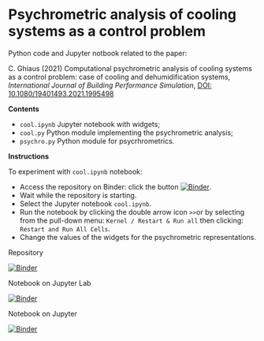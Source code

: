 # Psychrometric analysis of cooling systems as a control problem

Python code and Jupyter notbook related to the paper:

C. Ghiaus (2021) Computational psychrometric analysis of cooling systems as a control problem: case of cooling and dehumidification systems, *International Journal of Building Performance Simulation*, [DOI: 10.1080/19401493.2021.1995498](https://doi.org/10.1080/19401493.2021.1995498)

**Contents**
- `cool.ipynb` Jupyter notebook with widgets;
- `cool.py` Python module implementing the psychrometric analysis;
- `psychro.py` Python module for psycrhrometrics.

**Instructions**

To experiment with `cool.ipynb` notebook:
- Access the repository on Binder: click the button [![Binder](https://mybinder.org/badge_logo.svg)](https://mybinder.org/v2/gh/cghiaus/PsychroAn_cool/HEAD).
- Wait while the repository is starting.
- Select the Jupyter notebook `cool.ipynb`.
- Run the notebook by clicking the double arrow icon `>>`or by selecting from the pull-down menu: `Kernel / Restart & Run all` then clicking: `Restart and Run All Cells`.
- Change the values of the widgets for the psychrometric representations.


Repository

[![Binder](https://mybinder.org/badge_logo.svg)](https://mybinder.org/v2/gh/cghiaus/PsychroAn_cool/HEAD)

Notebook on Jupyter Lab

[![Binder](https://mybinder.org/badge_logo.svg)](https://mybinder.org/v2/gh/cghiaus/PsychroAn_cool/HEAD?urlpath=lab/tree/cool.ipynb)

Notebook on Jupyter

[![Binder](https://mybinder.org/badge_logo.svg)](https://mybinder.org/v2/gh/cghiaus/PsychroAn_cool/HEAD?urlpath=/tree/cool.ipynb)